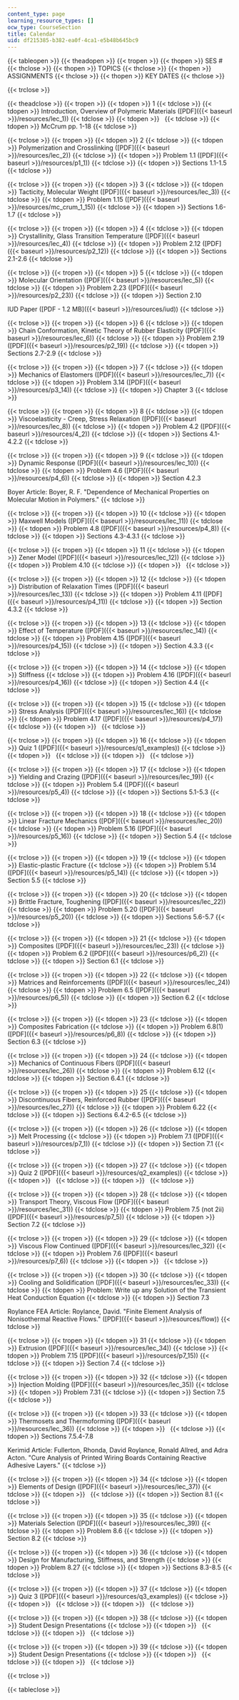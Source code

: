 ```yaml
---
content_type: page
learning_resource_types: []
ocw_type: CourseSection
title: Calendar
uid: df215385-b382-ea0f-4ca1-e5b48b645bc9
---
```


{{< tableopen >}}
{{< theadopen >}}
{{< tropen >}}
{{< thopen >}}
SES #
{{< thclose >}}
{{< thopen >}}
TOPICS
{{< thclose >}}
{{< thopen >}}
ASSIGNMENTS
{{< thclose >}}
{{< thopen >}}
KEY DATES
{{< thclose >}}

{{< trclose >}}

{{< theadclose >}}
{{< tropen >}}
{{< tdopen >}}
1
{{< tdclose >}}
{{< tdopen >}}
Introduction, Overview of Polymeric Materials ([PDF]({{< baseurl >}}/resources/lec_1))
{{< tdclose >}}
{{< tdopen >}}
 
{{< tdclose >}}
{{< tdopen >}}
McCrum pp. 1-18
{{< tdclose >}}

{{< trclose >}}
{{< tropen >}}
{{< tdopen >}}
2
{{< tdclose >}}
{{< tdopen >}}
Polymerization and Crosslinking ([PDF]({{< baseurl >}}/resources/lec_2))
{{< tdclose >}}
{{< tdopen >}}
Problem 1.1 ([PDF]({{< baseurl >}}/resources/p1_1))
{{< tdclose >}}
{{< tdopen >}}
Sections 1.1-1.5
{{< tdclose >}}

{{< trclose >}}
{{< tropen >}}
{{< tdopen >}}
3
{{< tdclose >}}
{{< tdopen >}}
Tacticity, Molecular Weight ([PDF]({{< baseurl >}}/resources/lec_3))
{{< tdclose >}}
{{< tdopen >}}
Problem 1.15 ([PDF]({{< baseurl >}}/resources/mc_crum_1_15))
{{< tdclose >}}
{{< tdopen >}}
Sections 1.6-1.7
{{< tdclose >}}

{{< trclose >}}
{{< tropen >}}
{{< tdopen >}}
4
{{< tdclose >}}
{{< tdopen >}}
Crystallinity, Glass Transition Temperature ([PDF]({{< baseurl >}}/resources/lec_4))
{{< tdclose >}}
{{< tdopen >}}
Problem 2.12 ([PDF]({{< baseurl >}}/resources/p2_12))
{{< tdclose >}}
{{< tdopen >}}
Sections 2.1-2.6
{{< tdclose >}}

{{< trclose >}}
{{< tropen >}}
{{< tdopen >}}
5
{{< tdclose >}}
{{< tdopen >}}
Molecular Orientation ([PDF]({{< baseurl >}}/resources/lec_5))
{{< tdclose >}}
{{< tdopen >}}
Problem 2.23 ([PDF]({{< baseurl >}}/resources/p2_23))
{{< tdclose >}}
{{< tdopen >}}
Section 2.10  
  
IUD Paper ([PDF - 1.2 MB]({{< baseurl >}}/resources/iud))
{{< tdclose >}}

{{< trclose >}}
{{< tropen >}}
{{< tdopen >}}
6
{{< tdclose >}}
{{< tdopen >}}
Chain Conformation, Kinetic Theory of Rubber Elasticity ([PDF]({{< baseurl >}}/resources/lec_6))
{{< tdclose >}}
{{< tdopen >}}
Problem 2.19 ([PDF]({{< baseurl >}}/resources/p2_19))
{{< tdclose >}}
{{< tdopen >}}
Sections 2.7-2.9
{{< tdclose >}}

{{< trclose >}}
{{< tropen >}}
{{< tdopen >}}
7
{{< tdclose >}}
{{< tdopen >}}
Mechanics of Elastomers ([PDF]({{< baseurl >}}/resources/lec_7))
{{< tdclose >}}
{{< tdopen >}}
Problem 3.14 ([PDF]({{< baseurl >}}/resources/p3_14))
{{< tdclose >}}
{{< tdopen >}}
Chapter 3
{{< tdclose >}}

{{< trclose >}}
{{< tropen >}}
{{< tdopen >}}
8
{{< tdclose >}}
{{< tdopen >}}
Viscoelasticity - Creep, Stress Relaxation ([PDF]({{< baseurl >}}/resources/lec_8))
{{< tdclose >}}
{{< tdopen >}}
Problem 4.2 ([PDF]({{< baseurl >}}/resources/4_2))
{{< tdclose >}}
{{< tdopen >}}
Sections 4.1-4.2.2
{{< tdclose >}}

{{< trclose >}}
{{< tropen >}}
{{< tdopen >}}
9
{{< tdclose >}}
{{< tdopen >}}
Dynamic Response ([PDF]({{< baseurl >}}/resources/lec_10))
{{< tdclose >}}
{{< tdopen >}}
Problem 4.6 ([PDF]({{< baseurl >}}/resources/p4_6))
{{< tdclose >}}
{{< tdopen >}}
Section 4.2.3  
  
Boyer Article: Boyer, R. F. "Dependence of Mechanical Properties on Molecular Motion in Polymers."
{{< tdclose >}}

{{< trclose >}}
{{< tropen >}}
{{< tdopen >}}
10
{{< tdclose >}}
{{< tdopen >}}
Maxwell Models ([PDF]({{< baseurl >}}/resources/lec_11))
{{< tdclose >}}
{{< tdopen >}}
Problem 4.8 ([PDF]({{< baseurl >}}/resources/p4_8))
{{< tdclose >}}
{{< tdopen >}}
Sections 4.3-4.3.1
{{< tdclose >}}

{{< trclose >}}
{{< tropen >}}
{{< tdopen >}}
11
{{< tdclose >}}
{{< tdopen >}}
Zener Model ([PDF]({{< baseurl >}}/resources/lec_12))
{{< tdclose >}}
{{< tdopen >}}
Problem 4.10
{{< tdclose >}}
{{< tdopen >}}
 
{{< tdclose >}}

{{< trclose >}}
{{< tropen >}}
{{< tdopen >}}
12
{{< tdclose >}}
{{< tdopen >}}
Distribution of Relaxation Times ([PDF]({{< baseurl >}}/resources/lec_13))
{{< tdclose >}}
{{< tdopen >}}
Problem 4.11 ([PDF]({{< baseurl >}}/resources/p4_11))
{{< tdclose >}}
{{< tdopen >}}
Section 4.3.2
{{< tdclose >}}

{{< trclose >}}
{{< tropen >}}
{{< tdopen >}}
13
{{< tdclose >}}
{{< tdopen >}}
Effect of Temperature ([PDF]({{< baseurl >}}/resources/lec_14))
{{< tdclose >}}
{{< tdopen >}}
Problem 4.15 ([PDF]({{< baseurl >}}/resources/p4_15))
{{< tdclose >}}
{{< tdopen >}}
Section 4.3.3
{{< tdclose >}}

{{< trclose >}}
{{< tropen >}}
{{< tdopen >}}
14
{{< tdclose >}}
{{< tdopen >}}
Stiffness
{{< tdclose >}}
{{< tdopen >}}
Problem 4.16 ([PDF]({{< baseurl >}}/resources/p4_16))
{{< tdclose >}}
{{< tdopen >}}
Section 4.4
{{< tdclose >}}

{{< trclose >}}
{{< tropen >}}
{{< tdopen >}}
15
{{< tdclose >}}
{{< tdopen >}}
Stress Analysis ([PDF]({{< baseurl >}}/resources/lec_16))
{{< tdclose >}}
{{< tdopen >}}
Problem 4.17 ([PDF]({{< baseurl >}}/resources/p4_17))
{{< tdclose >}}
{{< tdopen >}}
 
{{< tdclose >}}

{{< trclose >}}
{{< tropen >}}
{{< tdopen >}}
16
{{< tdclose >}}
{{< tdopen >}}
Quiz 1 ([PDF]({{< baseurl >}}/resources/q1_examples))
{{< tdclose >}}
{{< tdopen >}}
 
{{< tdclose >}}
{{< tdopen >}}
 
{{< tdclose >}}

{{< trclose >}}
{{< tropen >}}
{{< tdopen >}}
17
{{< tdclose >}}
{{< tdopen >}}
Yielding and Crazing ([PDF]({{< baseurl >}}/resources/lec_19))
{{< tdclose >}}
{{< tdopen >}}
Problem 5.4 ([PDF]({{< baseurl >}}/resources/p5_4))
{{< tdclose >}}
{{< tdopen >}}
Sections 5.1-5.3
{{< tdclose >}}

{{< trclose >}}
{{< tropen >}}
{{< tdopen >}}
18
{{< tdclose >}}
{{< tdopen >}}
Linear Fracture Mechanics ([PDF]({{< baseurl >}}/resources/lec_20))
{{< tdclose >}}
{{< tdopen >}}
Problem 5.16 ([PDF]({{< baseurl >}}/resources/p5_16))
{{< tdclose >}}
{{< tdopen >}}
Section 5.4
{{< tdclose >}}

{{< trclose >}}
{{< tropen >}}
{{< tdopen >}}
19
{{< tdclose >}}
{{< tdopen >}}
Elastic-plastic Fracture
{{< tdclose >}}
{{< tdopen >}}
Problem 5.14 ([PDF]({{< baseurl >}}/resources/p5_14))
{{< tdclose >}}
{{< tdopen >}}
Section 5.5
{{< tdclose >}}

{{< trclose >}}
{{< tropen >}}
{{< tdopen >}}
20
{{< tdclose >}}
{{< tdopen >}}
Brittle Fracture, Toughening ([PDF]({{< baseurl >}}/resources/lec_22))
{{< tdclose >}}
{{< tdopen >}}
Problem 5.20 ([PDF]({{< baseurl >}}/resources/p5_20))
{{< tdclose >}}
{{< tdopen >}}
Sections 5.6-5.7
{{< tdclose >}}

{{< trclose >}}
{{< tropen >}}
{{< tdopen >}}
21
{{< tdclose >}}
{{< tdopen >}}
Composites ([PDF]({{< baseurl >}}/resources/lec_23))
{{< tdclose >}}
{{< tdopen >}}
Problem 6.2 ([PDF]({{< baseurl >}}/resources/p6_2))
{{< tdclose >}}
{{< tdopen >}}
Section 6.1
{{< tdclose >}}

{{< trclose >}}
{{< tropen >}}
{{< tdopen >}}
22
{{< tdclose >}}
{{< tdopen >}}
Matrices and Reinforcements ([PDF]({{< baseurl >}}/resources/lec_24))
{{< tdclose >}}
{{< tdopen >}}
Problem 6.5 ([PDF]({{< baseurl >}}/resources/p6_5))
{{< tdclose >}}
{{< tdopen >}}
Section 6.2
{{< tdclose >}}

{{< trclose >}}
{{< tropen >}}
{{< tdopen >}}
23
{{< tdclose >}}
{{< tdopen >}}
Composites Fabrication
{{< tdclose >}}
{{< tdopen >}}
Problem 6.8(1) ([PDF]({{< baseurl >}}/resources/p6_8))
{{< tdclose >}}
{{< tdopen >}}
Section 6.3
{{< tdclose >}}

{{< trclose >}}
{{< tropen >}}
{{< tdopen >}}
24
{{< tdclose >}}
{{< tdopen >}}
Mechanics of Continuous Fibers ([PDF]({{< baseurl >}}/resources/lec_26))
{{< tdclose >}}
{{< tdopen >}}
Problem 6.12
{{< tdclose >}}
{{< tdopen >}}
Section 6.4.1
{{< tdclose >}}

{{< trclose >}}
{{< tropen >}}
{{< tdopen >}}
25
{{< tdclose >}}
{{< tdopen >}}
Discontinuous Fibers, Reinforced Rubber ([PDF]({{< baseurl >}}/resources/lec_27))
{{< tdclose >}}
{{< tdopen >}}
Problem 6.22
{{< tdclose >}}
{{< tdopen >}}
Sections 6.4.2-6.5
{{< tdclose >}}

{{< trclose >}}
{{< tropen >}}
{{< tdopen >}}
26
{{< tdclose >}}
{{< tdopen >}}
Melt Processing
{{< tdclose >}}
{{< tdopen >}}
Problem 7.1 ([PDF]({{< baseurl >}}/resources/p7_1))
{{< tdclose >}}
{{< tdopen >}}
Section 7.1
{{< tdclose >}}

{{< trclose >}}
{{< tropen >}}
{{< tdopen >}}
27
{{< tdclose >}}
{{< tdopen >}}
Quiz 2 ([PDF]({{< baseurl >}}/resources/q2_examples))
{{< tdclose >}}
{{< tdopen >}}
 
{{< tdclose >}}
{{< tdopen >}}
 
{{< tdclose >}}

{{< trclose >}}
{{< tropen >}}
{{< tdopen >}}
28
{{< tdclose >}}
{{< tdopen >}}
Transport Theory, Viscous Flow ([PDF]({{< baseurl >}}/resources/lec_31))
{{< tdclose >}}
{{< tdopen >}}
Problem 7.5 (not 2ii) ([PDF]({{< baseurl >}}/resources/p7_5))
{{< tdclose >}}
{{< tdopen >}}
Section 7.2
{{< tdclose >}}

{{< trclose >}}
{{< tropen >}}
{{< tdopen >}}
29
{{< tdclose >}}
{{< tdopen >}}
Viscous Flow Continued ([PDF]({{< baseurl >}}/resources/lec_32))
{{< tdclose >}}
{{< tdopen >}}
Problem 7.6 ([PDF]({{< baseurl >}}/resources/p7_6))
{{< tdclose >}}
{{< tdopen >}}
 
{{< tdclose >}}

{{< trclose >}}
{{< tropen >}}
{{< tdopen >}}
30
{{< tdclose >}}
{{< tdopen >}}
Cooling and Solidification ([PDF]({{< baseurl >}}/resources/lec_33))
{{< tdclose >}}
{{< tdopen >}}
Problem: Write up any Solution of the Transient Heat Conduction Equation
{{< tdclose >}}
{{< tdopen >}}
Section 7.3  
  
Roylance FEA Article: Roylance, David. "Finite Element Analysis of Nonisothermal Reactive Flows." ([PDF]({{< baseurl >}}/resources/flow))
{{< tdclose >}}

{{< trclose >}}
{{< tropen >}}
{{< tdopen >}}
31
{{< tdclose >}}
{{< tdopen >}}
Extrusion ([PDF]({{< baseurl >}}/resources/lec_34))
{{< tdclose >}}
{{< tdopen >}}
Problem 7.15 ([PDF]({{< baseurl >}}/resources/p7_15))
{{< tdclose >}}
{{< tdopen >}}
Section 7.4
{{< tdclose >}}

{{< trclose >}}
{{< tropen >}}
{{< tdopen >}}
32
{{< tdclose >}}
{{< tdopen >}}
Injection Molding ([PDF]({{< baseurl >}}/resources/lec_35))
{{< tdclose >}}
{{< tdopen >}}
Problem 7.31
{{< tdclose >}}
{{< tdopen >}}
Section 7.5
{{< tdclose >}}

{{< trclose >}}
{{< tropen >}}
{{< tdopen >}}
33
{{< tdclose >}}
{{< tdopen >}}
Thermosets and Thermoforming ([PDF]({{< baseurl >}}/resources/lec_36))
{{< tdclose >}}
{{< tdopen >}}
 
{{< tdclose >}}
{{< tdopen >}}
Sections 7.5.4-7.8  
  
Kerimid Article: Fullerton, Rhonda, David Roylance, Ronald Allred, and Adra Acton. "Cure Analysis of Printed Wiring Boards Containing Reactive Adhesive Layers."
{{< tdclose >}}

{{< trclose >}}
{{< tropen >}}
{{< tdopen >}}
34
{{< tdclose >}}
{{< tdopen >}}
Elements of Design ([PDF]({{< baseurl >}}/resources/lec_37))
{{< tdclose >}}
{{< tdopen >}}
 
{{< tdclose >}}
{{< tdopen >}}
Section 8.1
{{< tdclose >}}

{{< trclose >}}
{{< tropen >}}
{{< tdopen >}}
35
{{< tdclose >}}
{{< tdopen >}}
Materials Selection ([PDF]({{< baseurl >}}/resources/lec_39))
{{< tdclose >}}
{{< tdopen >}}
Problem 8.6
{{< tdclose >}}
{{< tdopen >}}
Section 8.2
{{< tdclose >}}

{{< trclose >}}
{{< tropen >}}
{{< tdopen >}}
36
{{< tdclose >}}
{{< tdopen >}}
Design for Manufacturing, Stiffness, and Strength
{{< tdclose >}}
{{< tdopen >}}
Problem 8.27
{{< tdclose >}}
{{< tdopen >}}
Sections 8.3-8.5
{{< tdclose >}}

{{< trclose >}}
{{< tropen >}}
{{< tdopen >}}
37
{{< tdclose >}}
{{< tdopen >}}
Quiz 3 ([PDF]({{< baseurl >}}/resources/q3_examples))
{{< tdclose >}}
{{< tdopen >}}
 
{{< tdclose >}}
{{< tdopen >}}
 
{{< tdclose >}}

{{< trclose >}}
{{< tropen >}}
{{< tdopen >}}
38
{{< tdclose >}}
{{< tdopen >}}
Student Design Presentations
{{< tdclose >}}
{{< tdopen >}}
 
{{< tdclose >}}
{{< tdopen >}}
 
{{< tdclose >}}

{{< trclose >}}
{{< tropen >}}
{{< tdopen >}}
39
{{< tdclose >}}
{{< tdopen >}}
Student Design Presentations
{{< tdclose >}}
{{< tdopen >}}
 
{{< tdclose >}}
{{< tdopen >}}
 
{{< tdclose >}}

{{< trclose >}}

{{< tableclose >}}